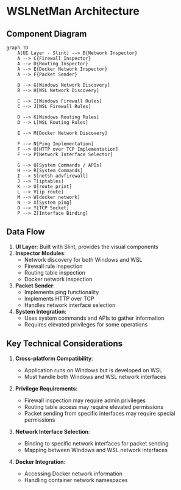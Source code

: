 # WSLNetMan Architecture

## Component Diagram

```mermaid
graph TD
    A[UI Layer - Slint] --> B{Network Inspector}
    A --> C{Firewall Inspector}
    A --> D{Routing Inspector}
    A --> E{Docker Network Inspector}
    A --> F{Packet Sender}
    
    B --> G[Windows Network Discovery]
    B --> H[WSL Network Discovery]
    
    C --> I[Windows Firewall Rules]
    C --> J[WSL Firewall Rules]
    
    D --> K[Windows Routing Rules]
    D --> L[WSL Routing Rules]
    
    E --> M[Docker Network Discovery]
    
    F --> N[Ping Implementation]
    F --> O[HTTP over TCP Implementation]
    F --> P[Network Interface Selector]
    
    G --> Q[System Commands / APIs]
    H --> R[System Commands]
    I --> S[netsh advfirewall]
    J --> T[iptables]
    K --> U[route print]
    L --> V[ip route]
    M --> W[docker network]
    N --> X[System ping]
    O --> Y[TCP Socket]
    P --> Z[Interface Binding]
```

## Data Flow

1. **UI Layer**: Built with Slint, provides the visual components
2. **Inspector Modules**: 
   - Network discovery for both Windows and WSL
   - Firewall rule inspection
   - Routing table inspection
   - Docker network inspection
3. **Packet Sender**: 
   - Implements ping functionality
   - Implements HTTP over TCP
   - Handles network interface selection
4. **System Integration**: 
   - Uses system commands and APIs to gather information
   - Requires elevated privileges for some operations

## Key Technical Considerations

1. **Cross-platform Compatibility**: 
   - Application runs on Windows but is developed on WSL
   - Must handle both Windows and WSL network interfaces

2. **Privilege Requirements**: 
   - Firewall inspection may require admin privileges
   - Routing table access may require elevated permissions
   - Packet sending from specific interfaces may require special permissions

3. **Network Interface Selection**: 
   - Binding to specific network interfaces for packet sending
   - Mapping between Windows and WSL network interfaces

4. **Docker Integration**: 
   - Accessing Docker network information
   - Handling container network namespaces